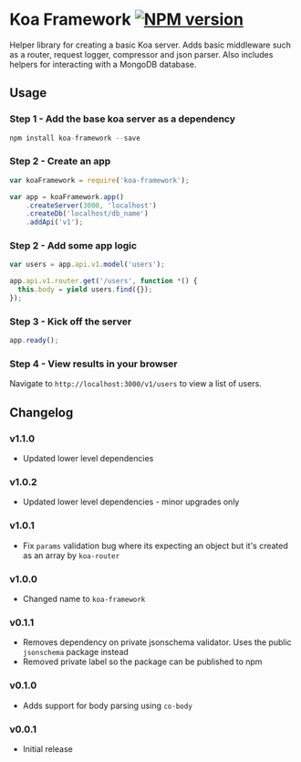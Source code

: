 Koa Framework    [![NPM version][npm-image]][npm-url]
=============


Helper library for creating a basic Koa server. Adds basic middleware such as a router, request logger, compressor and json parser. Also includes helpers for interacting with a MongoDB database.

Usage
-----

### Step 1 - Add the base koa server as a dependency

```javascript
npm install koa-framework --save
```

### Step 2 - Create an app

```javascript
var koaFramework = require('koa-framework');

var app = koaFramework.app()
	.createServer(3000, 'localhost')
	.createDb('localhost/db_name')
	.addApi('v1');
```

### Step 2 - Add some app logic

```javascript
var users = app.api.v1.model('users');

app.api.v1.router.get('/users', function *() {
  this.body = yield users.find({});
});
```

### Step 3 - Kick off the server

```javascript
app.ready();
```

### Step 4 - View results in your browser
Navigate to `http://localhost:3000/v1/users` to view a list of users.


Changelog
---------

### v1.1.0
- Updated lower level dependencies

### v1.0.2
- Updated lower level dependencies - minor upgrades only

### v1.0.1
- Fix `params` validation bug where its expecting an object but it's created as an array by `koa-router`

### v1.0.0
- Changed name to `koa-framework`

### v0.1.1
- Removes dependency on private jsonschema validator. Uses the public `jsonschema` package instead
- Removed private label so the package can be published to npm

### v0.1.0
- Adds support for body parsing using `co-body`

### v0.0.1
- Initial release

[npm-image]: https://img.shields.io/npm/v/koa-framework.svg?style=flat
[npm-url]: https://npmjs.org/package/koa-framework
